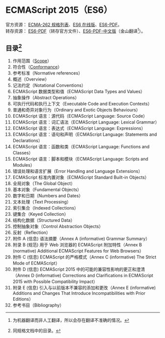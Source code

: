 # ECMAScript 2015（ES6）

官方资源： [ECMA-262 规格列表](https://www.ecma-international.org/publications-and-standards/standards/ecma-262)、[ES6 在线版](https://262.ecma-international.org/6.0)、[ES6-PDF](https://www.ecma-international.org/wp-content/uploads/ECMA-262_6th_edition_june_2015.pdf)。  
转存资源： [ES6-PDF](./ECMA-262_6th_edition_june_2015.pdf)（转存官方文件）、[ES6-PDF-中文版](./ECMA-262_6th_edition_june_2015_translate.pdf)（金山翻译[^trans]）。

## 目录[^catalog]

1. 作用范围（[Scope](https://262.ecma-international.org/6.0/#sec-scope)）
2. 符合性（[Conformance](https://262.ecma-international.org/6.0/#sec-conformance)）
3. 参考标准（Normative references）
4. 概述（Overview）
5. 记法约定（Notational Conventions）
6. ECMAScript 数据类型和值（ECMAScript Data Types and Values）
7. 抽象操作（Abstract Operations）
8. 可执行代码和执行上下文（Executable Code and Execution Contexts）
9. 普通和奇异对象行为（Ordinary and Exotic Objects Behaviours）
10. ECMAScript 语言：源代码（ECMAScript Language: Source Code）
11. ECMAScript 语言：词汇语法（ECMAScript Language: Lexical Grammar）
12. ECMAScript 语言：表达式（ECMAScript Language: Expressions）
13. ECMAScript 语言：语句和声明（ECMAScript Language: Statements and Declarations）
14. ECMAScript 语言：函数和类（ECMAScript Language: Functions and Classes）
15. ECMAScript 语言：脚本和模块（ECMAScript Language: Scripts and Modules）
16. 错误处理和语言扩展（Error Handling and Language Extensions）
17. ECMAScript 标准内置对象（ECMAScript Standard Built-in Objects）
18. 全局对象（The Global Object）
19. 基本对象（Fundamental Objects）
20. 数字和日期（Numbers and Dates）
21. 文本处理（Text Processing）
22. 索引集合（Indexed Collections）
23. 键集合（Keyed Collection）
24. 结构化数据（Structured Data）
25. 控制抽象对象（Control Abstraction Objects）
26. 反射（Reflection）
27. 附件 A (信息) 语法摘要（Annex A (informative) Grammar Summary）
28. 附录 B (规范) 用于 Web 浏览器的 ECMAScript 附加特性（Annex B (normative) Additional ECMAScript Features for Web Browsers）
29. 附件 C (信息) ECMAScript 的严格模式（Annex C (informative) The Strict Mode of ECMAScript）
30. 附件 D (信息) ECMAScript 2015 中的可能的兼容性影响的更正和澄清（Annex D (informative) Corrections and Clarifications in ECMAScript 2015 with Possible Compatibility Impact）
31. 附录 E (信息) 引入与以前版本不兼容的添加和更改（Annex E (informative) Additions and Changes That Introduce Incompatibilities with Prior Editions）
32. 参考书目（Bibliography）

[^trans]: 为机器翻译而非人工翻译，所以会存在翻译不准确的情况。
[^catalog]: 同规格文档中的目录。
